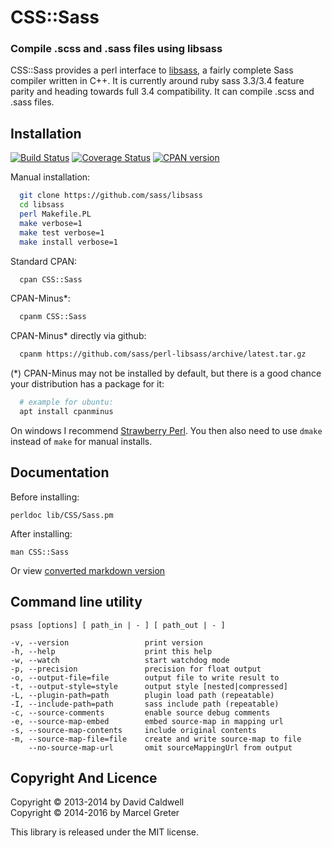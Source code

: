 CSS::Sass
=========

### Compile .scss and .sass files using libsass

CSS::Sass provides a perl interface to [libsass][1], a fairly complete Sass
compiler written in C++. It is currently around ruby sass 3.3/3.4 feature parity and
heading towards full 3.4 compatibility. It can compile .scss and .sass files.

[1]: https://github.com/sass/libsass

Installation
------------

[![Build Status](https://travis-ci.org/sass/perl-libsass.svg?branch=master)](https://travis-ci.org/sass/perl-libsass)
[![Coverage Status](https://img.shields.io/coveralls/sass/perl-libsass.svg)](https://coveralls.io/r/sass/perl-libsass?branch=master)
[![CPAN version](https://badge.fury.io/pl/CSS-Sass.svg)](http://badge.fury.io/pl/CSS-Sass)

Manual installation:
```bash
  git clone https://github.com/sass/libsass
  cd libsass
  perl Makefile.PL
  make verbose=1
  make test verbose=1
  make install verbose=1
```

Standard CPAN:
```bash
  cpan CSS::Sass
```

CPAN-Minus*:
```bash
  cpanm CSS::Sass
```

CPAN-Minus* directly via github:
```bash
  cpanm https://github.com/sass/perl-libsass/archive/latest.tar.gz
```

(*) CPAN-Minus may not be installed by default, but there is a good
chance your distribution has a package for it:
```bash
  # example for ubuntu:
  apt install cpanminus
```

On windows I recommend [Strawberry Perl](http://strawberryperl.com/).
You then also need to use `dmake` instead of `make` for manual installs.

Documentation
-------------

Before installing:

    perldoc lib/CSS/Sass.pm

After installing:

    man CSS::Sass

Or view [converted markdown version][1]

[1]: https://github.com/sass/perl-libsass/blob/master/lib/CSS/Sass.md

Command line utility
--------------------

```
psass [options] [ path_in | - ] [ path_out | - ]
```

```
-v, --version                 print version
-h, --help                    print this help
-w, --watch                   start watchdog mode
-p, --precision               precision for float output
-o, --output-file=file        output file to write result to
-t, --output-style=style      output style [nested|compressed]
-L, --plugin-path=path        plugin load path (repeatable)
-I, --include-path=path       sass include path (repeatable)
-c, --source-comments         enable source debug comments
-e, --source-map-embed        embed source-map in mapping url
-s, --source-map-contents     include original contents
-m, --source-map-file=file    create and write source-map to file
    --no-source-map-url       omit sourceMappingUrl from output
```

Copyright And Licence
---------------------

Copyright © 2013-2014 by David Caldwell  
Copyright © 2014-2016 by Marcel Greter

This library is released under the MIT license.